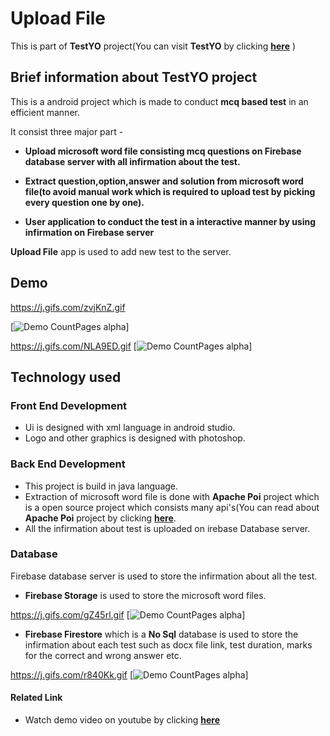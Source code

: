 # Upload File
This is part of **TestYO** project(You can visit **TestYO** by clicking [**here**](https://github.com/NiteshD1/Major_Project) )

## Brief information about **TestYO** project

This is a android project which is made to conduct **mcq based test** in an efficient manner.

It consist three major part -

- **Upload microsoft word file consisting mcq questions on Firebase database server with all infirmation about the test.**
- **Extract question,option,answer and solution from microsoft word file(to avoid manual work which is required to upload test by picking every question one by one).**

- **User application to conduct the test in a interactive manner by using infirmation on Firebase server** 

**Upload File** app is used to add new test to the server. 



##  Demo

https://j.gifs.com/zvjKnZ.gif

[![Demo CountPages alpha](https://j.gifs.com/zvjKnZ.gif)] 


https://j.gifs.com/NLA9ED.gif
[![Demo CountPages alpha](https://j.gifs.com/NLA9ED.gif)] 
         


     
                                                      



## Technology used

### Front End Development 
- Ui is designed with xml language in android studio. 
- Logo and other graphics is designed with photoshop. 

### Back End Development

- This project is build in java language.
- Extraction of microsoft word file is done with **Apache Poi** project which is a open source project which consists many api's(You can read about **Apache Poi** project by clicking [**here**](https://en.wikipedia.org/wiki/Apache_POI).
- All the infirmation about test is uploaded on irebase Database server.

### Database
Firebase database server is used to store the infirmation about all the test.
- **Firebase Storage** is used to store the microsoft word files.

https://j.gifs.com/gZ45rl.gif
[![Demo CountPages alpha](https://j.gifs.com/gZ45rl.gif)]

- **Firebase Firestore** which is a **No Sql** database is used to store the infirmation about each test such as docx file link, test duration, marks for the correct and wrong answer etc.

https://j.gifs.com/r840Kk.gif
[![Demo CountPages alpha](https://j.gifs.com/r840Kk.gif)]

#### Related Link

- Watch demo video on youtube by clicking [**here**](https://youtu.be/3DVmkeTpfrQ)
